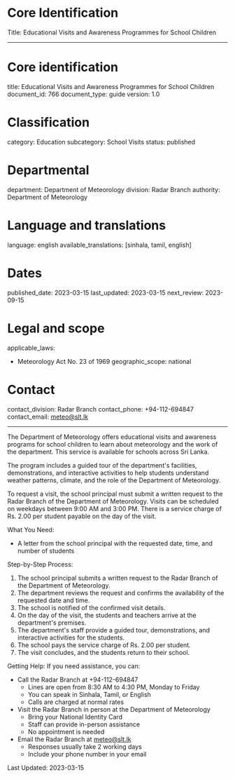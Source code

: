 # Core Identification
Title: Educational Visits and Awareness Programmes for School Children

---
# Core identification
title: Educational Visits and Awareness Programmes for School Children
document_id: 766
document_type: guide
version: 1.0

# Classification
category: Education
subcategory: School Visits
status: published

# Departmental
department: Department of Meteorology
division: Radar Branch
authority: Department of Meteorology

# Language and translations
language: english
available_translations: [sinhala, tamil, english]

# Dates
published_date: 2023-03-15
last_updated: 2023-03-15
next_review: 2023-09-15

# Legal and scope
applicable_laws:
- Meteorology Act No. 23 of 1969
geographic_scope: national

# Contact
contact_division: Radar Branch
contact_phone: +94-112-694847
contact_email: meteo@slt.lk

---

The Department of Meteorology offers educational visits and awareness programs for school children to learn about meteorology and the work of the department. This service is available for schools across Sri Lanka.

The program includes a guided tour of the department's facilities, demonstrations, and interactive activities to help students understand weather patterns, climate, and the role of the Department of Meteorology.

To request a visit, the school principal must submit a written request to the Radar Branch of the Department of Meteorology. Visits can be scheduled on weekdays between 9:00 AM and 3:00 PM. There is a service charge of Rs. 2.00 per student payable on the day of the visit.

What You Need:
- A letter from the school principal with the requested date, time, and number of students

Step-by-Step Process:
1. The school principal submits a written request to the Radar Branch of the Department of Meteorology.
2. The department reviews the request and confirms the availability of the requested date and time.
3. The school is notified of the confirmed visit details.
4. On the day of the visit, the students and teachers arrive at the department's premises.
5. The department's staff provide a guided tour, demonstrations, and interactive activities for the students.
6. The school pays the service charge of Rs. 2.00 per student.
7. The visit concludes, and the students return to their school.

Getting Help:
If you need assistance, you can:
- Call the Radar Branch at +94-112-694847
    - Lines are open from 8:30 AM to 4:30 PM, Monday to Friday
    - You can speak in Sinhala, Tamil, or English
    - Calls are charged at normal rates
- Visit the Radar Branch in person at the Department of Meteorology
    - Bring your National Identity Card
    - Staff can provide in-person assistance
    - No appointment is needed
- Email the Radar Branch at meteo@slt.lk
    - Responses usually take 2 working days
    - Include your phone number in your email

Last Updated: 2023-03-15